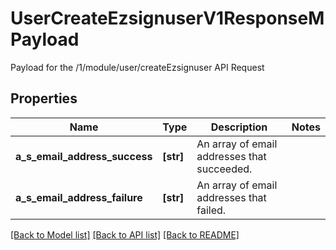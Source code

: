 # UserCreateEzsignuserV1ResponseMPayload

Payload for the /1/module/user/createEzsignuser API Request

## Properties
Name | Type | Description | Notes
------------ | ------------- | ------------- | -------------
**a_s_email_address_success** | **[str]** | An array of email addresses that succeeded. | 
**a_s_email_address_failure** | **[str]** | An array of email addresses that failed. | 

[[Back to Model list]](../README.md#documentation-for-models) [[Back to API list]](../README.md#documentation-for-api-endpoints) [[Back to README]](../README.md)


